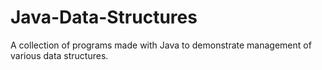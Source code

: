 # Java-Data-Structures
A collection of programs made with Java to demonstrate management of various data structures.
